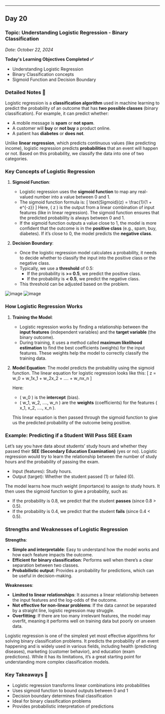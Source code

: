 ___
## Day 20
### Topic: Understanding Logistic Regression - Binary Classification
*Date: October 22, 2024*

**Today's Learning Objectives Completed ✅**
- Understanding Logistic Regression
- Binary Classification concepts
- Sigmoid Function and Decision Boundary

### Detailed Notes 📝

Logistic regression is a **classification algorithm** used in machine learning to predict the probability of an outcome that has **two possible classes** (binary classification). For example, it can predict whether:
- A mobile message is **spam** or **not spam**.
- A customer will **buy** or **not buy** a product online.
- A patient has **diabetes** or **does not**.

Unlike **linear regression**, which predicts continuous values (like predicting income), logistic regression predicts **probabilities** that an event will happen or not. Based on this probability, we classify the data into one of two categories.

### Key Concepts of Logistic Regression

1. **Sigmoid Function**:
   - Logistic regression uses the **sigmoid function** to map any real-valued number into a value between 0 and 1.
   - The sigmoid function formula is:
     \[
     \text{Sigmoid}(z) = \frac{1}{1 + e^{-z}}
     \]
     Here, \( z \) is the output from a linear combination of input features (like in linear regression). The sigmoid function ensures that the predicted probability is always between 0 and 1.
   - If the sigmoid function outputs a value close to 1, the model is more confident that the outcome is in the **positive class** (e.g., spam, buy, diabetes). If it’s close to 0, the model predicts the **negative class**.

2. **Decision Boundary**:
   - Once the logistic regression model calculates a probability, it needs to decide whether to classify the input into the positive class or the negative class.
   - Typically, we use a **threshold** of 0.5:
     - If the probability is **>= 0.5**, we predict the positive class.
     - If the probability is **< 0.5**, we predict the negative class.
   - This threshold can be adjusted based on the problem.

![image](https://github.com/user-attachments/assets/bf3fb475-e103-4086-bbbd-29a28b91263e)
![image](https://github.com/user-attachments/assets/c7cc1f38-3fa2-4fb8-b8f3-9f3d3a8254a7)


### How Logistic Regression Works

1. **Training the Model**:
   - Logistic regression works by finding a relationship between the **input features** (independent variables) and the **target variable** (the binary outcome).
   - During training, it uses a method called **maximum likelihood estimation** to find the best coefficients (weights) for the input features. These weights help the model to correctly classify the training data.

2. **Model Equation**:
   The model predicts the probability using the sigmoid function. The linear equation for logistic regression looks like this:
   \[
   z = w_0 + w_1x_1 + w_2x_2 + .... + w_nx_n
   \]

   Here:
   - \( w_0 \) is the **intercept** (bias).
   - \( w_1, w_2, ...., w_n \) are the **weights** (coefficients) for the features \( x_1, x_2, ...., x_n \).

   This linear equation is then passed through the sigmoid function to give us the predicted probability of the outcome being positive.

### Example: Predicting if a Student Will Pass SEE Exam

Let’s say you have data about students’ study hours and whether they passed their **SEE (Secondary Education Examination)** (yes or no). Logistic regression would try to learn the relationship between the number of study hours and the probability of passing the exam.

- Input (features): Study hours.
- Output (target): Whether the student passed (1) or failed (0).

The model learns how much weight (importance) to assign to study hours. It then uses the sigmoid function to give a probability, such as:
- If the probability is 0.8, we predict that the student **passes** (since 0.8 > 0.5).
- If the probability is 0.4, we predict that the student **fails** (since 0.4 < 0.5).

### Strengths and Weaknesses of Logistic Regression

**Strengths**:
- **Simple and interpretable**: Easy to understand how the model works and how each feature impacts the outcome.
- **Efficient for binary classification**: Performs well when there’s a clear separation between two classes.
- **Probabilistic output**: Provides a probability for predictions, which can be useful in decision-making.

**Weaknesses**:
- **Limited to linear relationships**: It assumes a linear relationship between the input features and the log-odds of the outcome.
- **Not effective for non-linear problems**: If the data cannot be separated by a straight line, logistic regression may struggle.
- **Overfitting**: If there are too many irrelevant features, the model may overfit, meaning it performs well on training data but poorly on unseen data.

Logistic regression is one of the simplest yet most effective algorithms for solving binary classification problems. It predicts the probability of an event happening and is widely used in various fields, including health (predicting diseases), marketing (customer behavior), and education (exam predictions). While it has its limitations, it’s a great starting point for understanding more complex classification models.

### Key Takeaways 🔑
- Logistic regression transforms linear combinations into probabilities
- Uses sigmoid function to bound outputs between 0 and 1
- Decision boundary determines final classification
- Ideal for binary classification problems
- Provides probabilistic interpretation of predictions
